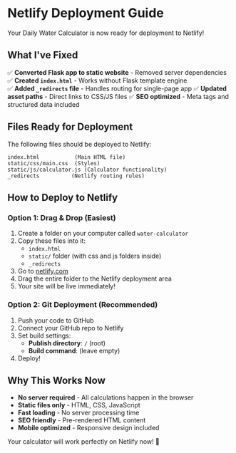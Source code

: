 # Netlify Deployment Guide

Your Daily Water Calculator is now ready for deployment to Netlify! 

## What I've Fixed

✅ **Converted Flask app to static website** - Removed server dependencies
✅ **Created `index.html`** - Works without Flask template engine  
✅ **Added `_redirects` file** - Handles routing for single-page app
✅ **Updated asset paths** - Direct links to CSS/JS files
✅ **SEO optimized** - Meta tags and structured data included

## Files Ready for Deployment

The following files should be deployed to Netlify:

```
index.html           (Main HTML file)
static/css/main.css  (Styles)
static/js/calculator.js (Calculator functionality)
_redirects          (Netlify routing rules)
```

## How to Deploy to Netlify

### Option 1: Drag & Drop (Easiest)
1. Create a folder on your computer called `water-calculator`
2. Copy these files into it:
   - `index.html`
   - `static/` folder (with css and js folders inside)
   - `_redirects`
3. Go to [netlify.com](https://netlify.com)
4. Drag the entire folder to the Netlify deployment area
5. Your site will be live immediately!

### Option 2: Git Deployment (Recommended)
1. Push your code to GitHub
2. Connect your GitHub repo to Netlify
3. Set build settings:
   - **Publish directory**: `/` (root)
   - **Build command**: (leave empty)
4. Deploy!

## Why This Works Now

- **No server required** - All calculations happen in the browser
- **Static files only** - HTML, CSS, JavaScript
- **Fast loading** - No server processing time
- **SEO friendly** - Pre-rendered HTML content
- **Mobile optimized** - Responsive design included

Your calculator will work perfectly on Netlify now! 🚀